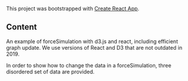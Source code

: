 This project was bootstrapped with [Create React App](https://github.com/facebook/create-react-app).

## Content
An example of forceSimulation with d3.js and react, including efficient graph update.
We use versions of React and D3 that are not outdated in 2019.

In order to show how to change the data in a forceSimulation, three disordered set of data are provided.

